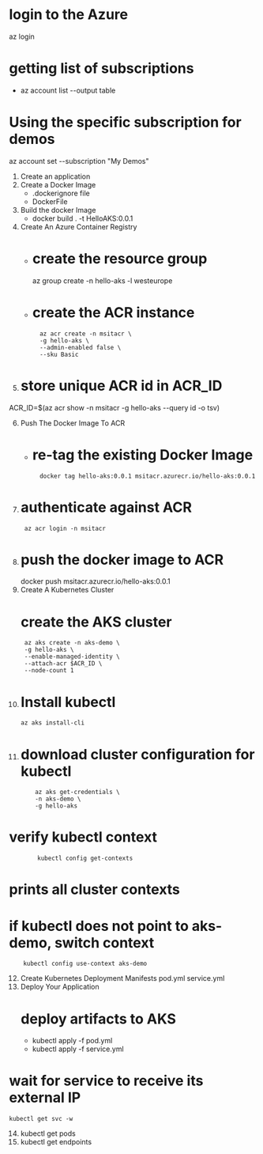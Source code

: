 # login to the Azure
az login

# getting list of subscriptions
- az account list --output table

# Using the specific subscription for demos
az account set --subscription "My Demos"

1. Create an application
2. Create a Docker Image
    - .dockerignore file
    - DockerFile
3. Build the docker Image
    - docker build . -t HelloAKS:0.0.1
4. Create An Azure Container Registry
    - # create the resource group
        az group create -n hello-aks -l westeurope
    - # create the ACR instance
            az acr create -n msitacr \
            -g hello-aks \
            --admin-enabled false \
            --sku Basic
5. # store unique ACR id in ACR_ID
ACR_ID=$(az acr show -n msitacr -g hello-aks --query id -o tsv)

6. Push The Docker Image To ACR
    - # re-tag the existing Docker Image
            docker tag hello-aks:0.0.1 msitacr.azurecr.io/hello-aks:0.0.1
7. # authenticate against ACR
        az acr login -n msitacr
8. # push the docker image to ACR
    docker push msitacr.azurecr.io/hello-aks:0.0.1
9. Create A Kubernetes Cluster
    # create the AKS cluster
        az aks create -n aks-demo \
        -g hello-aks \
        --enable-managed-identity \
        --attach-acr $ACR_ID \
        --node-count 1
10. # Install kubectl
        az aks install-cli
11. # download cluster configuration for kubectl
            az aks get-credentials \
            -n aks-demo \
            -g hello-aks

# verify kubectl context
            kubectl config get-contexts
# prints all cluster contexts

# if kubectl does not point to aks-demo, switch context
        kubectl config use-context aks-demo

12. Create Kubernetes Deployment Manifests
    pod.yml
    service.yml
13. Deploy Your Application 
    # deploy artifacts to AKS
    - kubectl apply -f pod.yml
    - kubectl apply -f service.yml
# wait for service to receive its external IP
    kubectl get svc -w

14. kubectl get pods
15. kubectl get endpoints 

        








    


